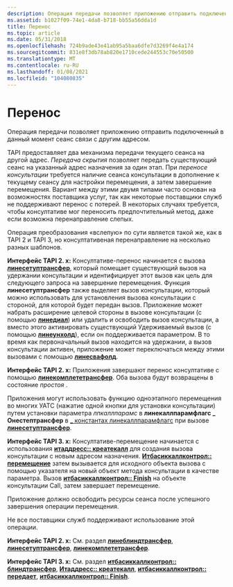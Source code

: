 ```yaml
---
description: Операция передачи позволяет приложению отправить подключенный в данный момент сеанс связи с другим адресом.
ms.assetid: b1027f09-74e1-4da8-b718-bb55a56dda1d
title: Перенос
ms.topic: article
ms.date: 05/31/2018
ms.openlocfilehash: 724b9ade43e41ab95a5baa6dfe7d3269f4e4a174
ms.sourcegitcommit: 831e8f3db78ab820e1710cede244553c70e50500
ms.translationtype: MT
ms.contentlocale: ru-RU
ms.lasthandoff: 01/08/2021
ms.locfileid: "104080835"
---
```

# <a name="transfer"></a>Перенос

Операция передачи позволяет приложению отправить подключенный в данный момент сеанс связи с другим адресом.

TAPI предоставляет два механизма передачи текущего сеанса на другой адрес. *Передача скрытия* позволяет передать существующий сеанс на указанный адрес назначения за один этап. При *переносе консультации* требуется наличие сеанса консультации в дополнение к текущему сеансу для настройки перемещения, а затем завершение перемещения. Вариант между этими двумя типами часто основан на возможностях поставщика услуг, так как некоторые поставщики служб не поддерживают перенос с потерей. В некоторых случаях требуется, чтобы консултативе мог переносить предпочтительный метод, даже если возможна перенаправление слепых.

Операция преобразования «вслепую» по сути является такой же, как в TAPI 2 и TAPI 3, но консултативеная перенаправление на несколько разных шаблонов.

**Интерфейс TAPI 2. x:** Консултативе-перенос начинается с вызова [**линесетуптрансфер**](/windows/win32/api/tapi/nf-tapi-linesetuptransfer), который помещает существующий вызов на удержании консультации и идентифицирует этот вызов как цель для следующего запроса на завершение перемещения. Функция **линесетуптрансфер** также выделяет вызов консультации, который можно использовать для установления вызова консультации с стороной, для которой будет передан вызов. Приложение может набрать расширение целевой стороны в вызове консультации (с помощью [**линедиал**](/windows/win32/api/tapi/nf-tapi-linedial)) или удалить и освободить вызов консультации, а вместо этого активировать существующий Удерживаемый вызов (с помощью [**линеунхолд**](/windows/win32/api/tapi/nf-tapi-lineunhold)), если он поддерживается параметром. В то время как первоначальный вызов находится на удержании, а вызов консультации активен, приложение может переключаться между этими вызовами с помощью [**линесвафолд**](/windows/win32/api/tapi/nf-tapi-lineswaphold).

**Интерфейс TAPI 2. x:** Приложения завершают перенос консултативе с помощью [**линекомплететрансфер**](/windows/win32/api/tapi/nf-tapi-linecompletetransfer). Оба вызова будут возвращены в состояние *простоя* .

Приложения могут использовать функцию одноэтапного перемещения во многих УАТС (нажатие одной кнопки для установки консультации) путем установки параметра *лпкаллпарамс* в **линекаллпарамфлагс \_ Онестептрансфер** в [ \_ константах линекаллпарамфлагс](./linecallparamflags--constants.md) при вызове [**линесетуптрансфер**](/windows/win32/api/tapi/nf-tapi-linesetuptransfer).

**Интерфейс TAPI 3. x:** Консултативе-перемещение начинается с использования [**итаддресс:: креатекалл**](/windows/desktop/api/tapi3if/nf-tapi3if-itaddress-createcall) для создания вызова консультации с новым адресом назначения. [**Итбасиккаллконтрол:: перемещение**](/windows/desktop/api/tapi3if/nf-tapi3if-itbasiccallcontrol-transfer) затем вызывается для исходного объекта вызова с помощью указателя на новый объект метода консультации в качестве параметра. Вызов [**итбасиккаллконтрол:: Finish**](/windows/desktop/api/tapi3if/nf-tapi3if-itbasiccallcontrol-finish) на объекте консультации Call, затем завершает перемещение.

Приложение должно освободить ресурсы сеанса после успешного завершения операции перемещения.

Не все поставщики служб поддерживают использование этой операции.

**Интерфейс TAPI 2. x:** См. раздел [**линеблиндтрансфер**](/windows/win32/api/tapi/nf-tapi-lineblindtransfer), [**линесетуптрансфер**](/windows/win32/api/tapi/nf-tapi-linesetuptransfer), [**линекомплететрансфер**](/windows/win32/api/tapi/nf-tapi-linecompletetransfer).

**Интерфейс TAPI 3. x:** См. раздел [**итбасиккаллконтрол:: блиндтрансфер**](/windows/desktop/api/tapi3if/nf-tapi3if-itbasiccallcontrol-blindtransfer), [**Итаддресс:: креатекалл**](/windows/desktop/api/tapi3if/nf-tapi3if-itaddress-createcall), [**итбасиккаллконтрол:: передает**](/windows/desktop/api/tapi3if/nf-tapi3if-itbasiccallcontrol-transfer), [**итбасиккаллконтрол:: Finish**](/windows/desktop/api/tapi3if/nf-tapi3if-itbasiccallcontrol-finish).

 

 
